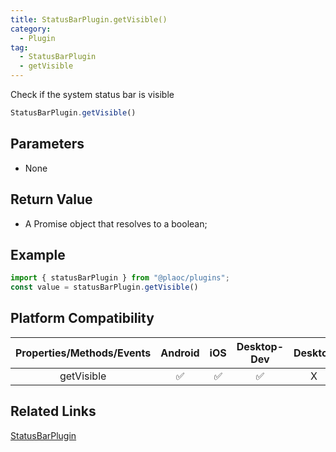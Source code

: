 ```yaml
---
title: StatusBarPlugin.getVisible()
category:
  - Plugin
tag:
  - StatusBarPlugin
  - getVisible
---
```


Check if the system status bar is visible

```js
StatusBarPlugin.getVisible()
```

## Parameters

  - None

## Return Value

  - A Promise object that resolves to a boolean;

## Example
```js
import { statusBarPlugin } from "@plaoc/plugins";
const value = statusBarPlugin.getVisible() 
```


## Platform Compatibility

| Properties/Methods/Events | Android | iOS | Desktop-Dev | Desktop |
|:------------:|:-------:|:---:|:-----------:|:-------:|
| getVisible    | ✅      | ✅  | ✅          | X       |

## Related Links

[StatusBarPlugin](./index.md)